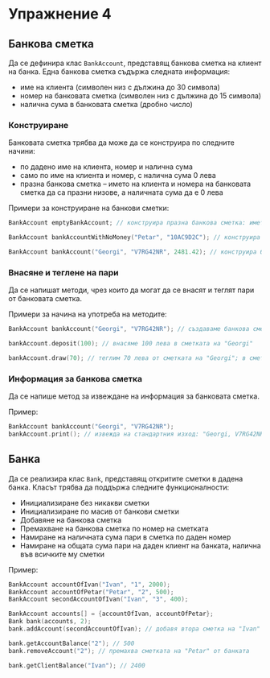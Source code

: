 Упражнение 4
============

Банкова сметка
--------------
Да се дефинира клас `BankAccount`, представящ банкова сметка на клиент на банка.
Една банкова сметка съдържа следната информация:
* име на клиента (символен низ с дължина до 30 символа)
* номер на банковата сметка (символен низ с дължина до 15 символа)
* налична сума в банковата сметка (дробно число)

### Конструиране
Банковата сметка трябва да може да се конструира по следните начини:
* по дадено име на клиента, номер и налична сума
* само по име на клиента и номер, с налична сума 0 лева
* празна банкова сметка – името на клиента и номера на банковата сметка да са
празни низове, а наличната сума да е 0 лева

Примери за конструиране на банкови сметки:
```cpp
BankAccount emptyBankAccount; // конструира празна банкова сметка: името на клиента и номера на сметката са празни низове, а наличната сума е 0 лева

BankAccount bankAccountWithNoMoney("Petar", "10AC9D2C"); // конструира банкова сметка с име на клиент "Petar", номер "10AC9D2C" и налична сума 0 лева

BankAccount bankAccount("Georgi", "V7RG42NR", 2481.42); // конструира банкова сметка с име на клиент "Georgi", номер "V7RG42NR" и налична суме 2481.42 лева
```

### Внасяне и теглене на пари
Да се напишат методи, чрез които да могат да се внасят и теглят пари от
банковата сметка.

Примери за начина на употреба на методите:
```cpp
BankAccount bankAccount("Georgi", "V7RG42NR"); // създаваме банкова сметка на "Georgi" с номер "V7RG42NR" и налична сума 0 лева

bankAccount.deposit(100); // внасяме 100 лева в сметката на "Georgi"

bankAccount.draw(70); // теглим 70 лева от сметката на "Georgi"; в сметката остават 30 лева
```

### Информация за банкова сметка
Да се напише метод за извеждане на информация за банковата сметка.

Пример:
```cpp
BankAccount bankAccount("Georgi", "V7RG42NR");
bankAccount.print(); // извежда на стандартния изход: "Georgi, V7RG42NR, 0 leva"
```

Банка
-----
Да се реализира клас `Bank`, представящ откритите сметки в дадена банка.
Класът трябва да поддържа следните функционалности:
* Инициализиране без никакви сметки
* Инициализиране по масив от банкови сметки
* Добавяне на банкова сметка
* Премахване на банкова сметка по номер на сметката
* Намиране на наличната сума пари в сметка по даден номер
* Намиране на общата сума пари на даден клиент на банката, налична
във всичките му сметки

Пример:
```cpp
BankAccount accountOfIvan("Ivan", "1", 2000);
BankAccount accountOfPetar("Petar", "2", 500);
BankAccount secondAccountOfIvan("Ivan", "3", 400);

BankAccount accounts[] = {accountOfIvan, accountOfPetar};
Bank bank(accounts, 2);
bank.addAccount(secondAccountOfIvan); // добавя втора сметка на "Ivan" в банката

bank.getAccountBalance("2"); // 500
bank.removeAccount("2"); // премахва сметката на "Petar" от банката

bank.getClientBalance("Ivan"); // 2400
```
